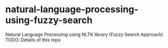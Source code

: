 # natural-language-processing-using-fuzzy-search
Natural Language Processing using NLTK library (Fuzzy Search Approach)
TODO: Details of this repo
